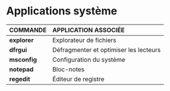 # Applications système

|COMMANDE|APPLICATION ASSOCIÉE|
|:--|:--|
|**explorer**|Explorateur de fichiers|
|**dfrgui**|Défragmenter et optimiser les lecteurs|
|**msconfig**|Configuration du système|
|**notepad**|Bloc-notes|
|**regedit**|Éditeur de registre|
